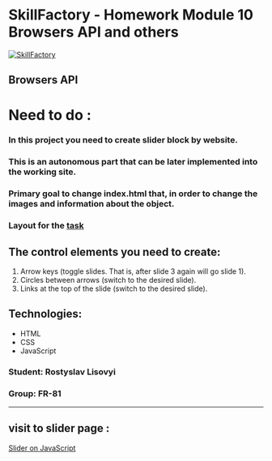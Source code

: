 # SkillFactory - Homework Module 10 **Browsers API and others**

[![SkillFactory](https://static.tildacdn.com/tild3262-3939-4164-b264-626362643536/SF_MRG_-_white.svg)](https://skillfactory.ru/)

## Browsers API

# Need to do :
### In this project you need to create slider block by website. 
### This is an autonomous part that can be later implemented into the working site.
### Primary goal to change index.html that, in order to change the images and information about the object.

### Layout for the [task](https://www.figma.com/file/D4rkmpfIjEC3GwYBPgE1vd/Slider?node-id=0%3A1&t=XjHuLkyvlIPNOHZe-0)

## The control elements you need to create:
1. Arrow keys (toggle slides. That is, after slide 3 again will go slide 1).
2. Circles between arrows (switch to the desired slide).
3. Links at the top of the slide (switch to the desired slide).
## Technologies:

- HTML
- CSS
- JavaScript

### Student: Rostyslav Lisovyi

### Group: FR-81
----

## visit to slider page :

[Slider on JavaScript](https://rokokos97.github.io/SkillFactory_slider_on_JS_homework/)
